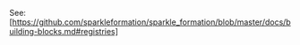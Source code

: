 See: [https://github.com/sparkleformation/sparkle_formation/blob/master/docs/building-blocks.md#registries]

